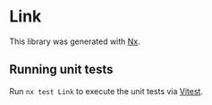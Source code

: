 # Link

This library was generated with [Nx](https://nx.dev).

## Running unit tests

Run `nx test Link` to execute the unit tests via [Vitest](https://vitest.dev/).
